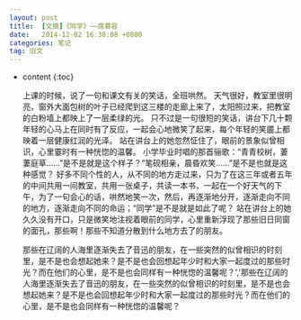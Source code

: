 ```yaml
---
layout: post
title:  [文摘]《同学》——席慕容
date:   2014-12-02 16:38:08 +0800
categories: 笔记
tag: 旧文
---
```


* content
{:toc}


	上课的时候，说了一句和课文有关的笑话，全班哄然。
	天气很好，教室里很明亮，窗外大面包树的叶子已经爬到这三楼的走廊上来了，太阳照过来，把教室的白粉墙上都映上了一层柔绿的光。
	只不过是一句很短的笑话，讲台下几十颗年轻的心马上在同时有了反应，一起会心地微笑了起来，每个年轻的笑靥上都映着一层健康红润的光泽。
	站在讲台上的她忽然怔住了，眼前的景象似曾相识，心里霎时有一种恍惚的温馨。
	小学毕业时唱的那首骊歌：“青青校树，萋萋庭草……”是不是就是这个样子？“笔砚相亲，晨昏欢笑……”是不是也就是这种感觉？
	好多不同个性的人，从不同的地方走过来，只为了在这三年或者五年的中间共用一间教室，共用一张桌子，共读一本书，一起在一个好天气的下午，为了一句会心的话，哄然地笑一次，然后，再逐渐地分开，逐渐走向不同的地方，逐渐走向不同的命运；“同学”是不是就是如此了呢？
	站在讲台上的她久久没有开口，只是微笑地注视着眼前的同学，心里重新浮现了那些旧日同窗的面孔，那些啊！那些不知道分散到什么地方去了的朋友。
	
	那些在辽阔的人海里逐渐失去了音迅的朋友，在一些突然的似曾相识的时刻里，是不是也会想起她来？是不是也会回想起年少时和大家一起度过的那些时光？而在他们的心里，是不是也会同样有一种恍惚的温馨呢？','那些在辽阔的人海里逐渐失去了音迅的朋友，在一些突然的似曾相识的时刻里，是不是也会想起她来？是不是也会回想起年少时和大家一起度过的那些时光？而在他们的心里，是不是也会同样有一种恍惚的温馨呢？